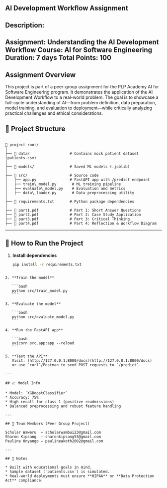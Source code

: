 ## AI Development Workflow Assignment
## Description:
Assignment: Understanding the AI Development Workflow
Course: AI for Software Engineering
Duration: 7 days
Total Points: 100
---
## Assignment Overview
This project is part of a peer-group assignment for the PLP Academy AI for Software Engineering program. It demonstrates the application of the AI Development Workflow to a real-world problem. The goal is to showcase a full-cycle understanding of AI—from problem definition, data preparation, model training, and evaluation to deployment—while critically analyzing practical challenges and ethical considerations.
## 📂 Project Structure

```

📁 project-root/
│
├── 📁 data/                  # Contains mock patient dataset (patients.csv)
│
├── 📁 models/                # Saved ML models (.joblib)
│
├── 📁 src/                   # Source code
│   ├── app.py               # FastAPI app with /predict endpoint
│   ├── train\_model.py       # ML training pipeline
│   ├── evaluate\_model.py    # Evaluation and metrics
│   ├── data\_loader.py       # Data preprocessing utility
│
├── 📄 requirements.txt       # Python package dependencies
│
├── 📄 part1.pdf              # Part 1: Short Answer Questions
├── 📄 part2.pdf              # Part 2: Case Study Application
├── 📄 part3.pdf              # Part 3: Critical Thinking
├── 📄 part4.pdf              # Part 4: Reflection & Workflow Diagram

````

---

## 🚀 How to Run the Project

1. **Install dependencies**  
   ```bash
   pip install -r requirements.txt
````

2. **Train the model**

   ```bash
   python src/train_model.py
   ```

3. **Evaluate the model**

   ```bash
   python src/evaluate_model.py
   ```

4. **Run the FastAPI app**

   ```bash
   uvicorn src.app:app --reload
   ```

5. **Test the API**
   Visit: [http://127.0.0.1:8000/docs](http://127.0.0.1:8000/docs)
   or use `curl`/Postman to send POST requests to `/predict`.

---

## 📈 Model Info

* Model: `XGBoostClassifier`
* Accuracy: 75%
* High recall for class 1 (positive readmissions)
* Balanced preprocessing and robust feature handling

---

## 👥 Team Members (Peer Group Project)

Scholar Waweru  – scholarwambui23@gmail.com
Sharon Kipsang  – sharonkipsang53@gmail.com
Pauline Onyango – paulineakoth2002@gmail.com

---

## 📌 Notes

* Built with educational goals in mind.
* Sample dataset (`patients.csv`) is simulated.
* Real-world deployments must ensure **HIPAA** or **Data Protection Act** compliance.
